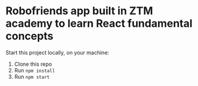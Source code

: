 # Robofriends app built in ZTM academy to learn React fundamental concepts

Start this project locally, on your machine: <br>
1. Clone this repo
2. Run `npm install`
3. Run `npm start`
